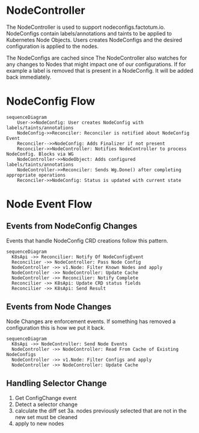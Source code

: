 # NodeController

The NodeController is used to support nodeconfigs.factotum.io. NodeConfigs contain labels/annotations and taints to be applied to Kubernetes Node Objects. Users creates NodeConfigs and the desired configuration is applied to the nodes. 

The NodeConfigs are cached since The NodeController also watches for any changes to Nodes that might impact one of our configurations. If for example a label is removed that is present in a NodeConfig. It will be added back immediately.


# NodeConfig Flow

```mermaid
sequenceDiagram
    User->>NodeConfig: User creates NodeConfig with labels/taints/annotations
    NodeConfig->>Reconciler: Reconciler is notified about NodeConfig Event
    Reconciler-->>NodeConfig: Adds Finalizer if not present
    Reconciler->>NodeController: Notifies NodeController to process NodeConfig. Blocks via WG
    NodeController->>NodeObject: Adds configured labels/taints/annotations
    NodeController->>Reconciler: Sends Wg.Done() after completing appropriate operations
    Reconciler->>NodeConfig: Status is updated with current state
```

# Node Event Flow

## Events from NodeConfig Changes

Events that handle NodeConfig CRD creations follow this pattern.

```mermaid
sequenceDiagram
  K8sApi ->> Reconcilier: Notify Of NodeConfigEvent
  Reconcilier ->> NodeController: Pass Node Config
  NodeController ->> v1.Node: Filter Known Nodes and apply
  NodeController ->> NodeController: Update Cache
  NodeController ->> Reconcilier: Notify Complete
  Reconcilier ->> K8sApi: Update CRD status fields
  Reconcilier ->> K8sApi: Send Result
```

## Events from Node Changes

Node Changes are enforcement events. If something has removed a configuration this is how we put it back.

```mermaid
sequenceDiagram
  K8sApi ->> NodeController: Send Node Events
  NodeController ->> NodeController: Read From Cache of Existing NodeConfigs
  NodeController ->> v1.Node: Filter Configs and apply
  NodeController ->> NodeController: Update Cache  
```

## Handling Selector Change

1. Get ConfigChange event
2. Detect a selector change
3. calculate the diff set
  3a. nodes previously selected that are not in the new set must be cleaned
4. apply to new nodes